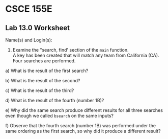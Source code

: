 
# CSCE 155E
## Lab 13.0 Worksheet

Name(s) and Login(s):



1. Examine the "search, find' section of the `main` function.  
   A key has been created that will match any team from California (CA).  
   Four searches are performed.

a) What is the result of the first search?


b) What is the result of the second?


c) What is the result of the third?


d) What is the result of the fourth (number 1B)?


e) Why did the same search produce different results for all
   three searches even though we called `bsearch` on the same
   inputs?


f) Observe that the fourth search (number 1B) was performed
   under the same ordering as the first search, so why did
   it produce a different result?
